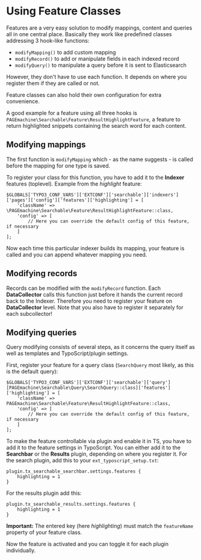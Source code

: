 # Using Feature Classes

Features are a very easy solution to modify mappings, content and queries all in one central place.
Basically they work like predefined classes addressing 3 hook-like functions:

- `modifyMapping()` to add custom mapping
- `modifyRecord()` to add or manipulate fields in each indexed record
- `modifyQuery()` to manipulate a query before it is sent to Elasticsearch

However, they don't have to use each function. It depends on where you register them if they are called or not.

Feature classes can also hold their own configuration for extra convenience.

A good example for a feature using all three hooks is `PAGEmachine\Searchable\Feature\ResultHighlightFeature`, a feature to return highlighted snippets containing the search word for each content.

## Modifying mappings

The first function is `modifyMapping` which - as the name suggests - is called before the mapping for one type is saved.

To register your class for this function, you have to add it to the **Indexer** features (toplevel). Example from the *highlight* feature:

    $GLOBALS['TYPO3_CONF_VARS']['EXTCONF']['searchable']['indexers']['pages']['config']['features']['highlighting'] = [
        'className' => \PAGEmachine\Searchable\Feature\ResultHighlightFeature::class,
        'config' => [
            // Here you can override the default config of this feature, if necessary
        ]
    ];

Now each time this particular indexer builds its mapping, your feature is called and you can append whatever mapping you need.

## Modifying records

Records can be modified with the `modifyRecord` function. Each **DataCollector** calls this function just before it hands the current record back to the Indexer.
Therefore you need to register your feature on **DataCollector** level. Note that you also have to register it separately for each subcollector!

## Modifying queries

Query modifying consists of several steps, as it concerns the query itself as well as templates and TypoScript/plugin settings.

First, register your feature for a query class (`SearchQuery` most likely, as this is the default query):

    $GLOBALS['TYPO3_CONF_VARS']['EXTCONF']['searchable']['query'][PAGEmachine\Searchable\Query\SearchQuery::class]['features']['highlighting'] = [
        'className' => PAGEmachine\Searchable\Feature\ResultHighlightFeature::class,
        'config' => [
            // Here you can override the default config of this feature, if necessary
        ]        
    ];

To make the feature controllable via plugin and enable it in TS, you have to add it to the feature settings in TypoScript. You can either add it to the **Searchbar** or the **Results**
plugin, depending on where you register it.
For the search plugin, add this to your `ext_typoscript_setup.txt`:

    plugin.tx_searchable_searchbar.settings.features {
        highlighting = 1
    }

For the results plugin add this:

    plugin.tx_searchable_results.settings.features {
        highlighting = 1
    }

**Important:** The entered key (here *highlighting*) must match the `featureName` property of your feature class.

Now the feature is activated and you can toggle it for each plugin individually.
